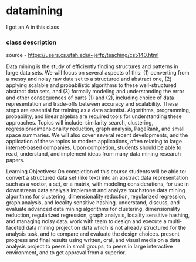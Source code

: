 # datamining
I got an A in this class

### class description
source - https://users.cs.utah.edu/~jeffp/teaching/cs5140.html

Data mining is the study of efficiently finding structures and patterns in large data sets. We will focus on several aspects of this: (1) converting from a messy and noisy raw data set to a structured and abstract one, (2) applying scalable and probabilistic algorithms to these well-structured abstract data sets, and (3) formally modeling and understanding the error and other consequences of parts (1) and (2), including choice of data representation and trade-offs between accuracy and scalability. These steps are essential for training as a data scientist.
Algorithms, programming, probability, and linear algebra are required tools for understanding these approaches.
Topics will include: similarity search, clustering, regression/dimensionality reduction, graph analysis, PageRank, and small space summaries. We will also cover several recent developments, and the application of these topics to modern applications, often relating to large internet-based companies.
Upon completion, students should be able to read, understand, and implement ideas from many data mining research papers.

Learning Objectives: On completion of this course students will be able to:
convert a structured data set (like text) into an abstract data representation such as a vector, a set, or a matrix, with modeling considerations, for use in downstream data analysis
implement and analyze touchstone data mining algorithms for clustering, dimensionality reduction, regularized regression, graph analysis, and locality sensitive hashing.
understand, discuss, and evaluate advanced data mining algorithms for clustering, dimensionality reduction, regularized regression, graph analysis, locality sensitive hashing, and managing noisy data.
work with team to design and execute a multi-faceted data mining project on data which is not already structured for the analysis task, and to compare and evaluate the design choices.
present progress and final results using written, oral, and visual media on a data analysis project to peers in small groups, to peers in large interactive environment, and to get approval from a superior.
